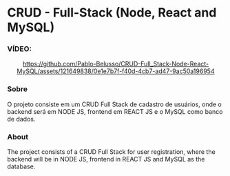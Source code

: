 # CRUD - Full-Stack (Node, React and MySQL)

### VÍDEO:

<div align="center">

https://github.com/Pablo-Belusso/CRUD-Full_Stack-Node-React-MySQL/assets/121649838/0e1e7b7f-f40d-4cb7-ad47-9ac50a196954

</div>

### Sobre

O projeto consiste em um CRUD Full Stack de cadastro de usuários, onde o backend será em NODE JS, frontend em REACT JS e o MySQL como banco de dados.

### About

The project consists of a CRUD Full Stack for user registration, where the backend will be in NODE JS, frontend in REACT JS and MySQL as the database.
